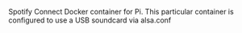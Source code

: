 Spotify Connect Docker container for Pi. This particular container is configured to use a USB soundcard via alsa.conf